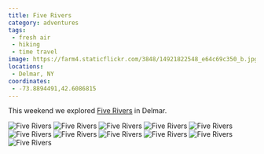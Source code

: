 ```yaml
---
title: Five Rivers
category: adventures
tags:
 - fresh air
 - hiking
 - time travel
image: https://farm4.staticflickr.com/3848/14921822548_e64c69c350_b.jpg
locations:
 - Delmar, NY
coordinates:
 - -73.8894491,42.6086815
---
```


This weekend we explored [Five Rivers](http://www.dec.ny.gov/education/1835.html) in Delmar.

<div class="photos">
<img src="https://farm4.staticflickr.com/3887/15105369821_c0683e03cd_b.jpg" class="img-wide" alt="Five Rivers">
<img src="https://farm4.staticflickr.com/3848/14921822548_e64c69c350_b.jpg" class="img-tall" alt="Five Rivers">

<img src="https://farm4.staticflickr.com/3907/14921755410_a483cb9c9f_b.jpg" class="img-wide" alt="Five Rivers">
<img src="https://farm4.staticflickr.com/3877/15108031892_2e23dc74a1_b.jpg" class="img-tall" alt="Five Rivers">

<img src="https://farm4.staticflickr.com/3838/14921830428_dcb02d0175_b.jpg" class="img-half" alt="Five Rivers">
<img src="https://farm4.staticflickr.com/3854/15085402486_127cfc24ff_b.jpg" class="img-half" alt="Five Rivers">

<img src="https://farm6.staticflickr.com/5594/14921763910_98f942dbdf_b.jpg" class="img-half" alt="Five Rivers">
<img src="https://farm4.staticflickr.com/3863/14921769230_707fb0c05d_b.jpg" class="img-half" alt="Five Rivers">

<img src="https://farm6.staticflickr.com/5593/14921841278_b5441b2043_b.jpg" class="img-tall" alt="Five Rivers">
<img src="https://farm6.staticflickr.com/5592/15085412546_e5ffa16c1a_b.jpg" class="img-wide" alt="Five Rivers">

<img src="https://farm4.staticflickr.com/3843/14921820658_b7d6a45048_b.jpg" alt="Five Rivers">
</div>
